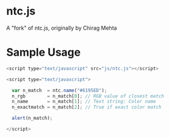 ntc.js
======

A "fork" of ntc.js, originally by Chirag Mehta

Sample Usage
============
```js
<script type="text/javascript" src="js/ntc.js"></script>

<script type="text/javascript">

  var n_match  = ntc.name("#6195ED");
  n_rgb        = n_match[0]; // RGB value of closest match
  n_name       = n_match[1]; // Text string: Color name
  n_exactmatch = n_match[2]; // True if exact color match

  alert(n_match);

</script>
```
